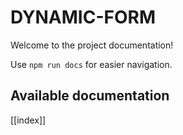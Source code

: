 # DYNAMIC-FORM

Welcome to the project documentation!

Use `npm run docs` for easier navigation.

## Available documentation

[[index]]
